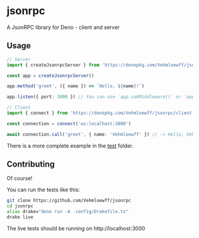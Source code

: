 # jsonrpc

A JsonRPC library for Deno - client and server

## Usage

```ts
// Server
import { createJsonrpcServer } from 'https://denopkg.com/Vehmloewff/jsonrpc/server.ts'

const app = createJsonrpcServer()

app.method('greet', ({ name }) => `Hello, ${name}!`)

app.listen({ port: 3000 }) // You can use `app.oakMiddleware()` or `app.addToHttpServer(server)` to use an existing server.

// Client
import { connect } from 'https://denopkg.com/Vehmloewff/jsonrpc/client.ts'

const connection = connect('ws:localhost:3000')

await connection.call('greet', { name: 'Vehmloewff' }) // -> Hello, Vehmloewff!
```

There is a more complete example in the [test](/test) folder.

## Contributing

Of course!

You can run the tests like this:

```sh
git clone https://github.com/Vehmloewff/jsonrpc
cd jsonrpc
alias drake="deno run -A .config/Drakefile.ts"
drake live
```

The live tests should be running on http://localhost:3000
